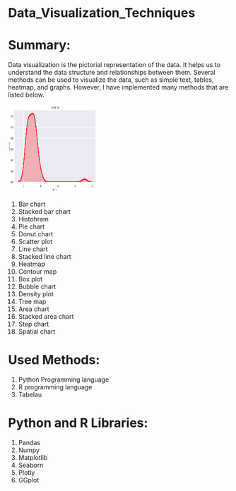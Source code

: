 # Data_Visualization_Techniques
# Summary:
Data visualization is the pictorial representation of the data. It helps us to understand the data structure and relationships between them. Several methods can be used to visualize the data, such as simple text, tables, heatmap, and graphs. However, I have implemented many methods that are listed below.

<img src="image/image.png" width="200px" height="200px">

1) Bar chart
2) Stacked bar chart
3) Histohram                                            
4) Pie chart
5) Donut chart
6) Scatter plot
7) Line chart
8) Stacked line chart
9) Heatmap
10) Contour map
11) Box plot
12) Bubble chart
13) Density plot
14) Tree map
15) Area chart
16) Stacked area chart
17) Step chart
18) Spatial chart

# Used Methods:
1) Python Programming language
2) R programming language
3) Tabelau

# Python and R Libraries:
1) Pandas
2) Numpy
3) Matplotlib
4) Seaborn
5) Plotly
6) GGplot

